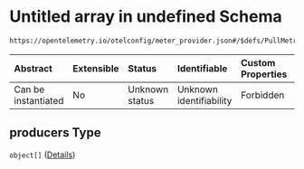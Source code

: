 # Untitled array in undefined Schema

```txt
https://opentelemetry.io/otelconfig/meter_provider.json#/$defs/PullMetricReader/properties/producers
```



| Abstract            | Extensible | Status         | Identifiable            | Custom Properties | Additional Properties | Access Restrictions | Defined In                                                                     |
| :------------------ | :--------- | :------------- | :---------------------- | :---------------- | :-------------------- | :------------------ | :----------------------------------------------------------------------------- |
| Can be instantiated | No         | Unknown status | Unknown identifiability | Forbidden         | Allowed               | none                | [meter\_provider.json\*](../schema/meter_provider.json "open original schema") |

## producers Type

`object[]` ([Details](meter_provider-defs-metricproducer.md))
